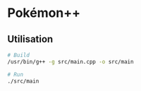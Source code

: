 # Pokémon++

## Utilisation
```bash
# Build
/usr/bin/g++ -g src/main.cpp -o src/main

# Run
./src/main
```
